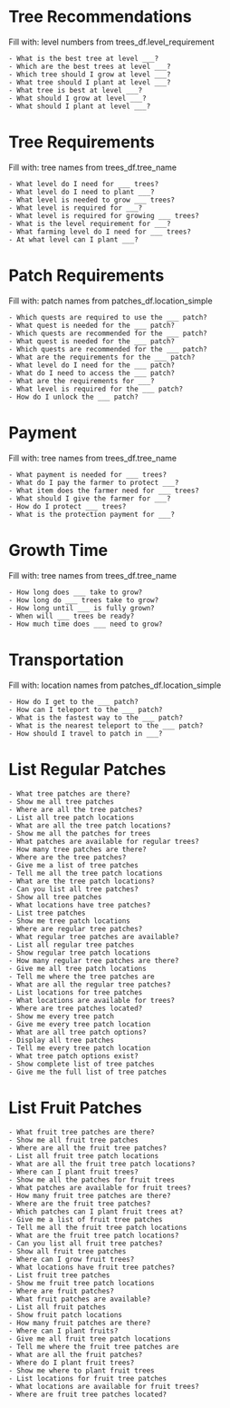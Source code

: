 # Tree Recommendations
Fill with: level numbers from trees_df.level_requirement

    - What is the best tree at level ___?
    - Which are the best trees at level ___?
    - Which tree should I grow at level ___?
    - What tree should I plant at level ___?
    - What tree is best at level ___?
    - What should I grow at level ___?
    - What should I plant at level ___?

# Tree Requirements
Fill with: tree names from trees_df.tree_name

    - What level do I need for ___ trees?
    - What level do I need to plant ___?
    - What level is needed to grow ___ trees?
    - What level is required for ___?
    - What level is required for growing ___ trees?
    - What is the level requirement for ___?
    - What farming level do I need for ___ trees?
    - At what level can I plant ___?

# Patch Requirements
Fill with: patch names from patches_df.location_simple

    - Which quests are required to use the ___ patch?
    - What quest is needed for the ___ patch?
    - Which quests are recommended for the ___ patch?
    - What quest is needed for the ___ patch?
    - Which quests are recommended for the ___ patch?
    - What are the requirements for the ___ patch?
    - What level do I need for the ___ patch?
    - What do I need to access the ___ patch?
    - What are the requirements for ___?
    - What level is required for the ___ patch?
    - How do I unlock the ___ patch?

# Payment
Fill with: tree names from trees_df.tree_name

    - What payment is needed for ___ trees?
    - What do I pay the farmer to protect ___?
    - What item does the farmer need for ___ trees?
    - What should I give the farmer for ___?
    - How do I protect ___ trees?
    - What is the protection payment for ___?

# Growth Time
Fill with: tree names from trees_df.tree_name

    - How long does ___ take to grow?
    - How long do ___ trees take to grow?
    - How long until ___ is fully grown?
    - When will ___ trees be ready?
    - How much time does ___ need to grow?

# Transportation
Fill with: location names from patches_df.location_simple

    - How do I get to the ___ patch?
    - How can I teleport to the ___ patch?
    - What is the fastest way to the ___ patch?
    - What is the nearest teleport to the ___ patch?
    - How should I travel to patch in ___?

# List Regular Patches

    - What tree patches are there?
    - Show me all tree patches
    - Where are all the tree patches?
    - List all tree patch locations
    - What are all the tree patch locations?
    - Show me all the patches for trees
    - What patches are available for regular trees?
    - How many tree patches are there?
    - Where are the tree patches?
    - Give me a list of tree patches
    - Tell me all the tree patch locations
    - What are the tree patch locations?
    - Can you list all tree patches?
    - Show all tree patches
    - What locations have tree patches?
    - List tree patches
    - Show me tree patch locations
    - Where are regular tree patches?
    - What regular tree patches are available?
    - List all regular tree patches
    - Show regular tree patch locations
    - How many regular tree patches are there?
    - Give me all tree patch locations
    - Tell me where the tree patches are
    - What are all the regular tree patches?
    - List locations for tree patches
    - What locations are available for trees?
    - Where are tree patches located?
    - Show me every tree patch
    - Give me every tree patch location
    - What are all tree patch options?
    - Display all tree patches
    - Tell me every tree patch location
    - What tree patch options exist?
    - Show complete list of tree patches
    - Give me the full list of tree patches

# List Fruit Patches

    - What fruit tree patches are there?
    - Show me all fruit tree patches
    - Where are all the fruit tree patches?
    - List all fruit tree patch locations
    - What are all the fruit tree patch locations?
    - Where can I plant fruit trees?
    - Show me all the patches for fruit trees
    - What patches are available for fruit trees?
    - How many fruit tree patches are there?
    - Where are the fruit tree patches?
    - Which patches can I plant fruit trees at?
    - Give me a list of fruit tree patches
    - Tell me all the fruit tree patch locations
    - What are the fruit tree patch locations?
    - Can you list all fruit tree patches?
    - Show all fruit tree patches
    - Where can I grow fruit trees?
    - What locations have fruit tree patches?
    - List fruit tree patches
    - Show me fruit tree patch locations
    - Where are fruit patches?
    - What fruit patches are available?
    - List all fruit patches
    - Show fruit patch locations
    - How many fruit patches are there?
    - Where can I plant fruits?
    - Give me all fruit tree patch locations
    - Tell me where the fruit tree patches are
    - What are all the fruit patches?
    - Where do I plant fruit trees?
    - Show me where to plant fruit trees
    - List locations for fruit tree patches
    - What locations are available for fruit trees?
    - Where are fruit tree patches located?